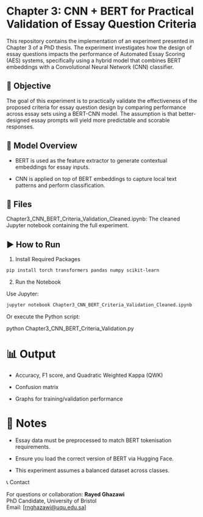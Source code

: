 # Chapter 3: CNN + BERT for Practical Validation of Essay Question Criteria

This repository contains the implementation of an experiment presented in Chapter 3 of a PhD thesis. The experiment investigates how the design of essay questions impacts the performance of Automated Essay Scoring (AES) systems, specifically using a hybrid model that combines BERT embeddings with a Convolutional Neural Network (CNN) classifier.

## 🧪 Objective

The goal of this experiment is to practically validate the effectiveness of the proposed criteria for essay question design by comparing performance across essay sets using a BERT-CNN model. The assumption is that better-designed essay prompts will yield more predictable and scorable responses.

## 🧠 Model Overview

- BERT is used as the feature extractor to generate contextual embeddings for essay inputs.

- CNN is applied on top of BERT embeddings to capture local text patterns and perform classification.

## 📁 Files

Chapter3_CNN_BERT_Criteria_Validation_Cleaned.ipynb: The cleaned Jupyter notebook containing the full experiment.

<!-- Chapter3_CNN_BERT_Criteria_Validation.py: The script version for easy readability and modular editing. -->

## ▶️ How to Run

1. Install Required Packages
```bash
pip install torch transformers pandas numpy scikit-learn
```
2. Run the Notebook

Use Jupyter:
```bash
jupyter notebook Chapter3_CNN_BERT_Criteria_Validation_Cleaned.ipynb
```
Or execute the Python script:

python Chapter3_CNN_BERT_Criteria_Validation.py

# 📊 Output

- Accuracy, F1 score, and Quadratic Weighted Kappa (QWK)

- Confusion matrix

- Graphs for training/validation performance

# 📌 Notes

- Essay data must be preprocessed to match BERT tokenisation requirements.

- Ensure you load the correct version of BERT via Hugging Face.

- This experiment assumes a balanced dataset across classes.

📞 Contact

For questions or collaboration: **Rayed Ghazawi**\
PhD Candidate, University of Bristol\
Email: [rnghazawi@uqu.edu.sa]

